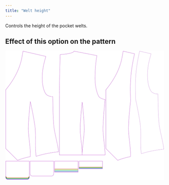 ```yaml
---
title: "Welt height"
---
```


Controls the height of the pocket welts.

## Effect of this option on the pattern

![This image shows the effect of this option by superimposing several variants that have a different value for this option](wahid_weltheight_sample.svg "Effect of this option on the pattern")
